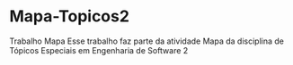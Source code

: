 # Mapa-Topicos2
Trabalho Mapa
Esse trabalho faz parte da atividade Mapa da disciplina de Tópicos Especiais em Engenharia de Software 2
